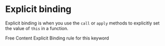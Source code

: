 # Explicit binding

Explicit binding is when you use the `call` or `apply` methods to explicitly set the value of `this` in a function.


<ResourceGroupTitle>Free Content</ResourceGroupTitle>
<BadgeLink colorScheme='yellow' badgeText='Read' href='https://medium.com/@msinha2801/explicit-binding-rule-for-this-keyword-in-js-712405b0a11'>Explicit Binding rule for this keyword</BadgeLink>